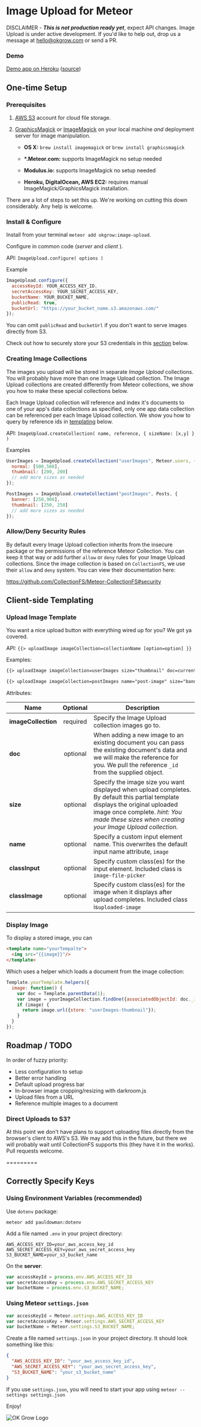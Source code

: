 # Image Upload for Meteor

DISCLAIMER - ***This is not production ready yet***, expect API changes. Image Upload is under active development. If you'd like to help out, drop us a message at hello@okgrow.com or send a PR.

### Demo

[Demo app on Heroku](https://ok-image-upload-demo.herokuapp.com/) ([source](https://github.com/okgrow/meteor-image-upload-demo))

## One-time Setup

### Prerequisites

1. [AWS S3](http://aws.amazon.com/s3/) account for cloud file storage.

2. [GraphicsMagick](http://www.graphicsmagick.org/) or [ImageMagick](http://www.imagemagick.org/) on your local machine *and* deployment server for image manipulation.

	-	**OS X:** `brew install imagemagick` or `brew install graphicsmagick`

	-	**\*.Meteor.com:** supports ImageMagick no setup needed

	-	**Modulus.io:** supports ImageMagick no setup needed

	-	**Heroku, DigitalOcean, AWS EC2:** requires manual ImageMagick/GraphicsMagick installation.

There are a lot of steps to set this up. We're working on cutting this down
considerably. Any help is welcome.


### Install & Configure

Install from your terminal `meteor add okgrow:image-upload`.

Configure in common code (*server* and *client* ).

API: ` ImageUpload.configure( options ) `

Example
```javascript
ImageUpload.configure({
  accessKeyId: YOUR_ACCESS_KEY_ID,
  secretAccessKey: YOUR_SECRET_ACCESS_KEY,
  bucketName: YOUR_BUCKET_NAME,
  publicRead: true,
  bucketUrl: "https://your_bucket_name.s3.amazonaws.com/"
});
```

You can omit `publicRead` and `bucketUrl` if you don't want to serve images
directly from S3.

Check out how to securely store your S3 credentials in this [section](#correctly-specify-keys) below.

### Creating Image Collections

The images you upload will be stored in separate *Image Upload* collections. You will probably have more than one Image Upload collection. The Image Upload collections are created differently from Meteor collections, we show you how to make these special collections below. 

Each Image Upload collection will reference and index it's documents to one of your app's data collections as specified, only one app data collection can be referenced per each Image Upload collection. We show you how to query by reference ids in [templating](#display-image)
below.

API: `ImageUpload.createCollection( name, reference, { sizeName: [x,y] } )`

Examples
```javascript
UserImages = ImageUpload.createCollection("userImages", Meteor.users, {
  normal: [500,500],
  thumbnail: [200, 200]
  // add more sizes as needed
});

PostImages = ImageUpload.createCollection("postImages", Posts, {
  banner: [250,900],
  thumbnail: [250, 250]
  // add more sizes as needed
});
```


### Allow/Deny Security Rules

By default every Image Upload collection inherits from the insecure package or the permissions of the reference Meteor Collection. You can keep it that way or add further `allow` or `deny` rules for your Image Upload collections. Since the image collection is based on `CollectionFS`, we use their `allow`
and `deny` system. You can view their documentation here:

https://github.com/CollectionFS/Meteor-CollectionFS#security


## Client-side Templating

### Upload Image Template

You want a nice upload button with everything wired up for you? We got ya covered.

API: `{{> uploadImage imageCollection=collectionName [option=option] }}`

Examples:
```html
{{> uploadImage imageCollection=userImages size="thumbnail" doc=currentUser classImage="tiny-img round"}}

{{> uploadImage imageCollection=postImages name="post-image" size="banner" }}
```

Attributes:

| Name | Optional | Description |
| --- | :---: | --- |
| **imageCollection** | required | Specify the Image Upload collection images go to. |
| **doc** | optional | When adding a new image to an existing document you can pass the existing document's data and we will make the reference for you. We pull the reference `_id` from the supplied object. |
| **size** | optional | Specify the image size you want displayed when upload completes. By default this partial template displays the original uploaded image once complete. *hint: You made these sizes when creating your Image Upload collection.* |
| **name** | optional | Specify a custom input element name. This overwrites the default input name attribute, `image` |
| **classInput** | optional | Specify custom class(es) for the input element. Included class is `image-file-picker` |
| **classImage** | optional | Specify custom class(es) for the image when it displays after upload completes. Included class is`uploaded-image` |


### Display Image

To display a stored image, you can

```html
<template name="yourTempalte">
  <img src="{{image}}"/>
</template>
```

Which uses a helper which loads a document from the image collection:

```javascript
Template.yourTemplate.helpers({
  image: function() {
  	var doc = Template.parentData(1);
    var image = yourImageCollection.findOne({associatedObjectId: doc._id});
    if (image) {
      return image.url({store: "userImages-thumbnail"});
    }
  }
});
```



## Roadmap / TODO

In order of fuzzy priority:

- Less configuration to setup
- Better error handling
- Default upload progress bar
- In-browser image cropping/resizing with darkroom.js
- Upload files from a URL
- Reference multiple images to a document

### Direct Uploads to S3?

At this point we don't have plans to support uploading files directly from
the browser's client to AWS's S3. We may add this in the future, but there we
will probably wait until CollectionFS supports this (they have it in the
works). Pull requests welcome.

=========

## Correctly Specify Keys

### Using Environment Variables (recommended)

Use `dotenv` package:

`meteor add pauldowman:dotenv`

Add a file named `.env` in your project directory:

```shell
AWS_ACCESS_KEY_ID=your_aws_access_key_id
AWS_SECRET_ACCESS_KEY=your_aws_secret_access_key
S3_BUCKET_NAME=your_s3_bucket_name
```

On the **server**:

```javascript
var accessKeyId = process.env.AWS_ACCESS_KEY_ID
var secretAccessKey = process.env.AWS_SECRET_ACCESS_KEY
var bucketName = process.env.S3_BUCKET_NAME;
```

### Using Meteor `settings.json`

```javascript
var accessKeyId = Meteor.settings.AWS_ACCESS_KEY_ID
var secretAccessKey = Meteor.settings.AWS_SECRET_ACCESS_KEY
var bucketName = Meteor.settings.S3_BUCKET_NAME;
```

Create a file named `settings.json` in your project directory. It should look
something like this:

```json
{
  "AWS_ACCESS_KEY_ID": "your_aws_access_key_id",
  "AWS_SECRET_ACCESS_KEY": "your_aws_secret_access_key",
  "S3_BUCKET_NAME": "your_s3_bucket_name"
}
```

If you use `settings.json`, you will need to start your app using `meteor --settings settings.json`


Enjoy!

![OK Grow Logo](http://www.okgrow.com/images/mark-text-dark.png)
